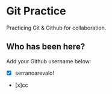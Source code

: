 # Git Practice

Practicing Git &amp; Github for collaboration.

## Who has been here?

Add your Github username below:

- [x] serranoarevalo!
- [x]cc

